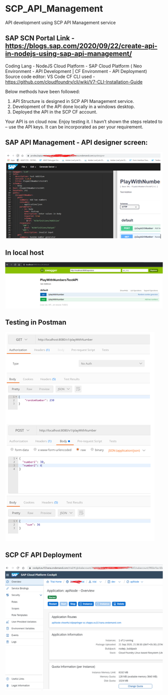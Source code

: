 # SCP_API_Management
API development using SCP API Management service
## SAP SCN Portal Link - https://blogs.sap.com/2020/09/22/create-api-in-nodejs-using-sap-api-management/

Coding Lang - NodeJS
Cloud Platform - SAP Cloud Platform ( Neo Environment - API Development | CF Environment - API Deployment)
Source code editor: VS Code
CF CLI used - https://github.com/cloudfoundry/cli/wiki/V7-CLI-Installation-Guide


Below methods have been followed:
1. API Structure is designed in SCP API Management service.
2. Development of the API done locally in a windows desktop.
3. Deployed the API in the SCP CF account.

Your API is on cloud now. Enjoy testing it. I havn’t shown the steps related to – use the API keys. It can be incorporated as per your requirement.

## SAP API Management - API designer screen:
![alt text](https://github.com/sabarna17/SCP_API_Management/blob/master/gitimg/API%20Designer%20screen.PNG)

## In local host
![alt text](https://github.com/sabarna17/SCP_API_Management/blob/master/gitimg/in%20local%20host.PNG)

## Testing in Postman
![alt text](https://github.com/sabarna17/SCP_API_Management/blob/master/gitimg/Postman.PNG)

## SCP CF API Deployment
![alt text](https://github.com/sabarna17/SCP_API_Management/blob/master/gitimg/SAP%20CF%20API.PNG)
